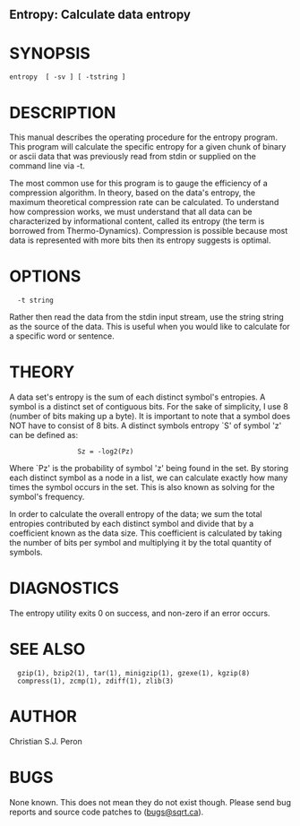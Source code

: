 ## Entropy: Calculate data entropy

# SYNOPSIS
```
entropy  [ -sv ] [ -tstring ]
```

# DESCRIPTION
  This manual describes the operating procedure for the entropy program.
  This program will calculate the specific entropy for a given chunk of
  binary or ascii data that was previously read from stdin or supplied on
  the command line via -t.

  The most common use for this program is to gauge the efficiency of a
  compression algorithm. In theory, based on the data's entropy, the
  maximum theoretical compression rate can be calculated.
  To understand how compression works, we must understand that all data
  can be characterized by informational content, called its entropy (the
  term is borrowed from Thermo-Dynamics).	Compression is possible
  because most data is represented with more bits then its entropy
  suggests is optimal.

# OPTIONS

```
  -t string
```

Rather then read the data from the stdin input stream, use the
string string as the source of the data. This is useful when
you would like to calculate for a specific word or sentence.

# THEORY

A data set's entropy is the sum of each distinct symbol's entropies.  A
symbol is a distinct set of contiguous bits. For the sake of
simplicity, I use 8 (number of bits making up a byte). It is important
to note that a symbol does NOT have to consist of 8 bits.  A distinct
symbols entropy `S' of symbol 'z' can be defined as:


```
			     Sz = -log2(Pz)
```

Where `Pz' is the probability of symbol 'z' being found in the set.  By
storing each distinct symbol as a node in a list, we can calculate
exactly how many times the symbol occurs in the set. This is also known
as solving for the symbol's frequency.

In order to calculate the overall entropy of the data; we sum the total
entropies contributed by each distinct symbol and divide that by a
coefficient known as the data size. This coefficient is calculated by
taking the number of bits per symbol and multiplying it by the total
quantity of symbols.

# DIAGNOSTICS

The entropy utility exits 0 on success, and non-zero if an error
occurs.

# SEE ALSO

```
  gzip(1), bzip2(1), tar(1), minigzip(1), gzexe(1), kgzip(8)
  compress(1), zcmp(1), zdiff(1), zlib(3)
```

# AUTHOR

Christian S.J. Peron

# BUGS

None known. This does not mean they do not exist though.  Please send
bug reports and source code patches to (bugs@sqrt.ca).
